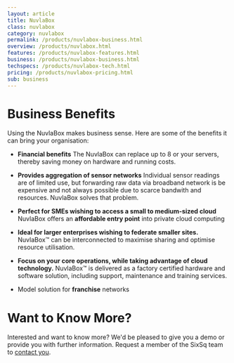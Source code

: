 ```yaml
---
layout: article
title: NuvlaBox
class: nuvlabox
category: nuvlabox
permalink: /products/nuvlabox-business.html
overview: /products/nuvlabox.html
features: /products/nuvlabox-features.html
business: /products/nuvlabox-business.html
techspecs: /products/nuvlabox-tech.html
pricing: /products/nuvlabox-pricing.html
sub: business
---
```


Business Benefits
=================

Using the NuvlaBox makes business sense. Here are some of the benefits it can bring your organisation:

* **Financial benefits** The NuvlaBox can replace up to 8 or your servers, thereby saving money on hardware and running costs.

* **Provides aggregation of sensor networks** Individual sensor readings are of limited use, but forwarding raw data via broadband network is be expensive and not always possible due to scarce bandwith and resources. NuvlaBox solves that problem.

* **Perfect for SMEs wishing to access a small to medium-sized cloud** NuvlaBox offers an **affordable entry point** into private cloud computing

* **Ideal for larger enterprises wishing to federate smaller sites.** NuvlaBox™ can be interconnected to maximise sharing and optimise resource utilisation.

* **Focus on your core operations, while taking advantage of cloud technology.** NuvlaBox™ is delivered as a factory certified hardware and software solution, including support, maintenance and training services.

* Model solution for **franchise** networks

Want to Know More?
====

Interested and want to know more? We'd be pleased to give you a demo or provide you with further information. Request a member of the SixSq team to [contact you](mailto:support@sixsq.com).
